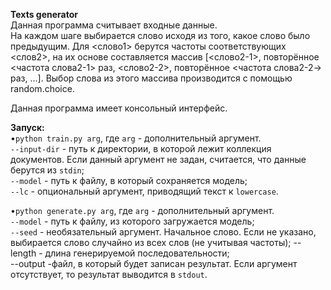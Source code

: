****Texts generator****  
Данная программа считывает входные данные.  
На каждом шаге выбирается слово исходя из того, какое слово было предыдущим. Для <слово1> берутся частоты соответствующих <слов2>, на их основе составляется массив [<слово2-1>, повторённое <частота слова2-1> раз, <слово2-2>, повторённое <частота слова2-2-> раз, ...]. Выбор слова из этого массива производится с помощью random.choice.  

Данная программа имеет консольный интерфейс.  

**Запуск:**  
$\bullet$`python train.py arg`, где `arg` - дополнительный аргумент.  
`--input-dir` - путь к директории, в которой лежит коллекция документов. Если данный аргумент не задан, считается, что данные берутся из `stdin`;  
`--model` - путь к файлу, в который сохраняется модель;  
`--lc` - опциональный аргумент, приводящий текст к `lowercase`.


$\bullet$`python generate.py arg`, где `arg` - дополнительный аргумент.  
`--model` - путь к файлу, из которого загружается модель;  
`--seed` - необязательный аргумент. Начальное слово. Если не указано, выбирается слово случайно из всех слов (не учитывая частоты);
--length - длина генерируемой последовательности;  
--output -файл, в который будет записан результат. Если аргумент отсутствует, то результат выводится в `stdout`.
